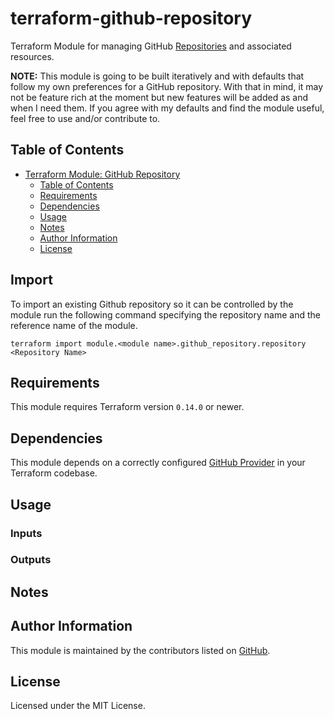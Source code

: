 # terraform-github-repository

Terraform Module for managing GitHub [Repositories](https://developer.github.com/v3/repos/) and associated resources.

**NOTE:** This module is going to be built iteratively and with defaults that follow my own preferences for a GitHub repository. With that in mind, it may not be feature rich at the moment but new features will be added as and when I need them. If you agree with my defaults and find the module useful, feel free to use and/or contribute to.

## Table of Contents

- [Terraform Module: GitHub Repository](#terraform-module-github-repository)
  - [Table of Contents](#table-of-contents)
  - [Requirements](#requirements)
  - [Dependencies](#dependencies)
  - [Usage](#usage)
  - [Notes](#notes)
  - [Author Information](#author-information)
  - [License](#license)

## Import

To import an existing Github repository so it can be controlled by the module run the following command specifying the repository name and the reference name of the module.

```
terraform import module.<module name>.github_repository.repository <Repository Name>
```

## Requirements

This module requires Terraform version `0.14.0` or newer.

## Dependencies

This module depends on a correctly configured [GitHub Provider](https://www.terraform.io/docs/providers/github/index.html) in your Terraform codebase.

## Usage

### Inputs

### Outputs

## Notes

## Author Information

This module is maintained by the contributors listed on [GitHub](https://github.com/TheYorkshireDev/terraform-github-repository/graphs/contributors).

## License

Licensed under the MIT License.
